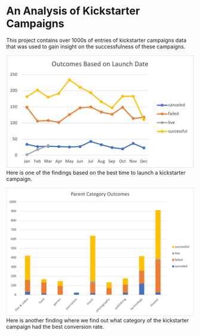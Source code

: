 # An Analysis of Kickstarter Campaigns
This project contains over 1000s of entries of kickstarter campaigns data that was used to gain insight on the successfulness of these campaigns.

![OutcomeBasedOnLaunchDate](https://github.com/40super/kickstarter-analysis/blob/main/OutcomeBasedOnLaunchDate.png?raw=true)
Here is one of the findings based on the best time to launch a kickstarter campaign.

![ParentCategoryOutcome](https://github.com/40super/kickstarter-analysis/blob/main/ParentCategoryOutcome(US).png?raw=true)
Here is another finding where we find out what category of the kickstarter campaign had the best conversion rate.
